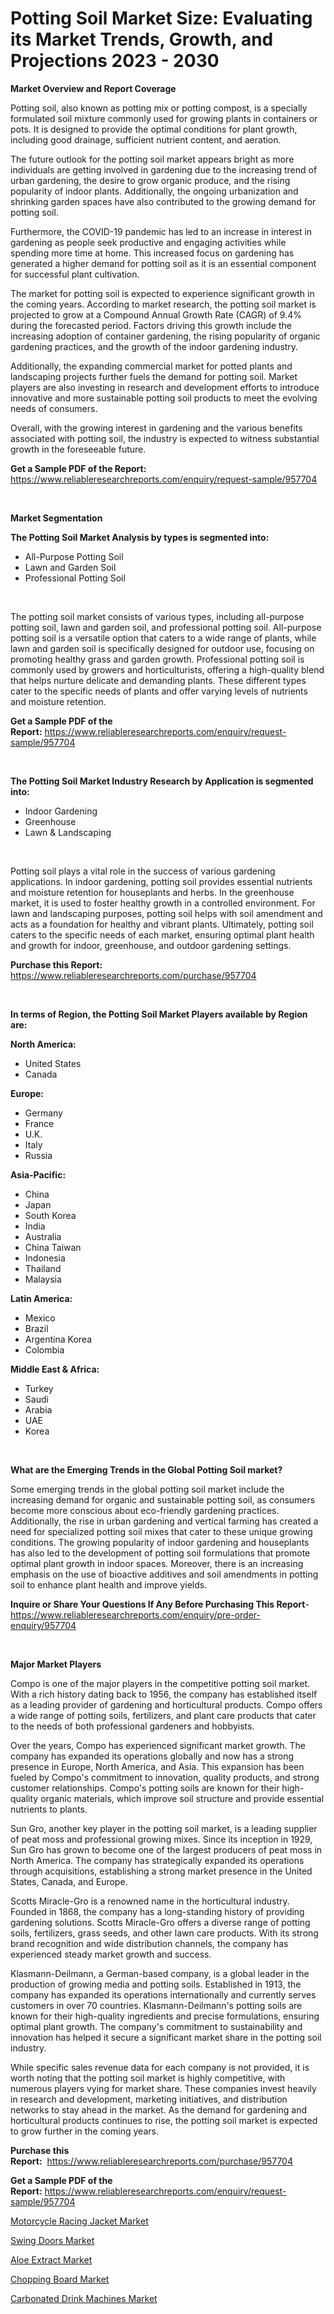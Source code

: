 <p><h1>Potting Soil Market Size: Evaluating its Market Trends, Growth, and Projections 2023 - 2030</h1></p><p><strong>Market Overview and Report Coverage</strong></p>
<p><p>Potting soil, also known as potting mix or potting compost, is a specially formulated soil mixture commonly used for growing plants in containers or pots. It is designed to provide the optimal conditions for plant growth, including good drainage, sufficient nutrient content, and aeration.</p><p>The future outlook for the potting soil market appears bright as more individuals are getting involved in gardening due to the increasing trend of urban gardening, the desire to grow organic produce, and the rising popularity of indoor plants. Additionally, the ongoing urbanization and shrinking garden spaces have also contributed to the growing demand for potting soil.</p><p>Furthermore, the COVID-19 pandemic has led to an increase in interest in gardening as people seek productive and engaging activities while spending more time at home. This increased focus on gardening has generated a higher demand for potting soil as it is an essential component for successful plant cultivation.</p><p>The market for potting soil is expected to experience significant growth in the coming years. According to market research, the potting soil market is projected to grow at a Compound Annual Growth Rate (CAGR) of 9.4% during the forecasted period. Factors driving this growth include the increasing adoption of container gardening, the rising popularity of organic gardening practices, and the growth of the indoor gardening industry.</p><p>Additionally, the expanding commercial market for potted plants and landscaping projects further fuels the demand for potting soil. Market players are also investing in research and development efforts to introduce innovative and more sustainable potting soil products to meet the evolving needs of consumers.</p><p>Overall, with the growing interest in gardening and the various benefits associated with potting soil, the industry is expected to witness substantial growth in the foreseeable future.</p></p>
<p><strong>Get a Sample PDF of the Report:</strong> <a href="https://www.reliableresearchreports.com/enquiry/request-sample/957704">https://www.reliableresearchreports.com/enquiry/request-sample/957704</a></p>
<p>&nbsp;</p>
<p><strong>Market Segmentation</strong></p>
<p><strong>The Potting Soil Market Analysis by types is segmented into:</strong></p>
<p><ul><li>All-Purpose Potting Soil</li><li>Lawn and Garden Soil</li><li>Professional Potting Soil</li></ul></p>
<p>&nbsp;</p>
<p><p>The potting soil market consists of various types, including all-purpose potting soil, lawn and garden soil, and professional potting soil. All-purpose potting soil is a versatile option that caters to a wide range of plants, while lawn and garden soil is specifically designed for outdoor use, focusing on promoting healthy grass and garden growth. Professional potting soil is commonly used by growers and horticulturists, offering a high-quality blend that helps nurture delicate and demanding plants. These different types cater to the specific needs of plants and offer varying levels of nutrients and moisture retention.</p></p>
<p><strong>Get a Sample PDF of the Report:</strong>&nbsp;<a href="https://www.reliableresearchreports.com/enquiry/request-sample/957704">https://www.reliableresearchreports.com/enquiry/request-sample/957704</a></p>
<p>&nbsp;</p>
<p><strong>The Potting Soil Market Industry Research by Application is segmented into:</strong></p>
<p><ul><li>Indoor Gardening</li><li>Greenhouse</li><li>Lawn & Landscaping</li></ul></p>
<p>&nbsp;</p>
<p><p>Potting soil plays a vital role in the success of various gardening applications. In indoor gardening, potting soil provides essential nutrients and moisture retention for houseplants and herbs. In the greenhouse market, it is used to foster healthy growth in a controlled environment. For lawn and landscaping purposes, potting soil helps with soil amendment and acts as a foundation for healthy and vibrant plants. Ultimately, potting soil caters to the specific needs of each market, ensuring optimal plant health and growth for indoor, greenhouse, and outdoor gardening settings.</p></p>
<p><strong>Purchase this Report:</strong>&nbsp; <a href="https://www.reliableresearchreports.com/purchase/957704">https://www.reliableresearchreports.com/purchase/957704</a></p>
<p>&nbsp;</p>
<p><strong>In terms of Region, the Potting Soil Market Players available by Region are:</strong></p>
<p>
    <p> <strong> North America: </strong>
        <ul>
            <li>United States</li>
            <li>Canada</li>
        </ul>
        </p> 
    <p> <strong> Europe: </strong>
        <ul>
            <li>Germany</li>
            <li>France</li>
            <li>U.K.</li>
            <li>Italy</li>
            <li>Russia</li>
        </ul>
        </p> 
    <p> <strong> Asia-Pacific: </strong>
        <ul>
            <li>China</li>
            <li>Japan</li>
            <li>South Korea</li>
            <li>India</li>
            <li>Australia</li>
            <li>China Taiwan</li>
            <li>Indonesia</li>
            <li>Thailand</li>
            <li>Malaysia</li>
        </ul>
        </p> 
    <p> <strong> Latin America: </strong>
        <ul>
            <li>Mexico</li>
            <li>Brazil</li>
            <li>Argentina Korea</li>
            <li>Colombia</li>
        </ul>
        </p> 
    <p> <strong> Middle East & Africa: </strong>
        <ul>
            <li>Turkey</li>
            <li>Saudi</li>
            <li>Arabia</li>
            <li>UAE</li>
            <li>Korea</li>
        </ul>
    </p>
    </p>
<p>&nbsp;</p>
<p><strong>What are the Emerging Trends in the Global Potting Soil market?</strong></p>
<p><p>Some emerging trends in the global potting soil market include the increasing demand for organic and sustainable potting soil, as consumers become more conscious about eco-friendly gardening practices. Additionally, the rise in urban gardening and vertical farming has created a need for specialized potting soil mixes that cater to these unique growing conditions. The growing popularity of indoor gardening and houseplants has also led to the development of potting soil formulations that promote optimal plant growth in indoor spaces. Moreover, there is an increasing emphasis on the use of bioactive additives and soil amendments in potting soil to enhance plant health and improve yields.</p></p>
<p><strong>Inquire or Share Your Questions If Any Before Purchasing This Report</strong>- <a href="https://www.reliableresearchreports.com/enquiry/pre-order-enquiry/957704">https://www.reliableresearchreports.com/enquiry/pre-order-enquiry/957704</a></p>
<p>&nbsp;</p>
<p><strong>Major Market Players</strong></p>
<p><p>Compo is one of the major players in the competitive potting soil market. With a rich history dating back to 1956, the company has established itself as a leading provider of gardening and horticultural products. Compo offers a wide range of potting soils, fertilizers, and plant care products that cater to the needs of both professional gardeners and hobbyists.</p><p>Over the years, Compo has experienced significant market growth. The company has expanded its operations globally and now has a strong presence in Europe, North America, and Asia. This expansion has been fueled by Compo's commitment to innovation, quality products, and strong customer relationships. Compo's potting soils are known for their high-quality organic materials, which improve soil structure and provide essential nutrients to plants.</p><p>Sun Gro, another key player in the potting soil market, is a leading supplier of peat moss and professional growing mixes. Since its inception in 1929, Sun Gro has grown to become one of the largest producers of peat moss in North America. The company has strategically expanded its operations through acquisitions, establishing a strong market presence in the United States, Canada, and Europe.</p><p>Scotts Miracle-Gro is a renowned name in the horticultural industry. Founded in 1868, the company has a long-standing history of providing gardening solutions. Scotts Miracle-Gro offers a diverse range of potting soils, fertilizers, grass seeds, and other lawn care products. With its strong brand recognition and wide distribution channels, the company has experienced steady market growth and success.</p><p>Klasmann-Deilmann, a German-based company, is a global leader in the production of growing media and potting soils. Established in 1913, the company has expanded its operations internationally and currently serves customers in over 70 countries. Klasmann-Deilmann's potting soils are known for their high-quality ingredients and precise formulations, ensuring optimal plant growth. The company's commitment to sustainability and innovation has helped it secure a significant market share in the potting soil industry.</p><p>While specific sales revenue data for each company is not provided, it is worth noting that the potting soil market is highly competitive, with numerous players vying for market share. These companies invest heavily in research and development, marketing initiatives, and distribution networks to stay ahead in the market. As the demand for gardening and horticultural products continues to rise, the potting soil market is expected to grow further in the coming years.</p></p>
<p><strong>Purchase this Report:</strong>&nbsp;&nbsp;<a href="https://www.reliableresearchreports.com/purchase/957704">https://www.reliableresearchreports.com/purchase/957704</a></p>
<p></p>
<p><strong>Get a Sample PDF of the Report:</strong>&nbsp;<a href="https://www.reliableresearchreports.com/enquiry/request-sample/957704">https://www.reliableresearchreports.com/enquiry/request-sample/957704</a></p>
<p><p><a href="https://medium.com/@jaremington56468/motorcycle-racing-jacket-market-the-key-to-successful-business-strategy-forecast-till-2030-5b649c175f33">Motorcycle Racing Jacket Market</a></p><p><a href="https://medium.com/@bradomar67436/swing-doors-market-trends-forecast-and-competitive-analysis-to-2030-5846330a07d5">Swing Doors Market</a></p><p><a href="https://medium.com/@damorgan64868/aloe-extract-market-furnishes-information-on-market-share-market-trends-and-market-growth-ed64702b1821">Aloe Extract Market</a></p><p><a href="https://medium.com/@peterm12562/decoding-chopping-board-market-metrics-market-share-trends-and-growth-patterns-892db90e0b77">Chopping Board Market</a></p><p><a href="https://medium.com/@malcomw102036/carbonated-drink-machines-market-trends-and-market-analysis-forecasted-for-period-2023-2030-2cedfcbf6174">Carbonated Drink Machines Market</a></p></p>